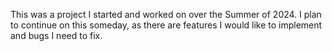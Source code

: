 This was a project I started and worked on over the Summer of 2024. I plan to continue on this someday, as there are features I would like to implement and bugs I need to fix.
